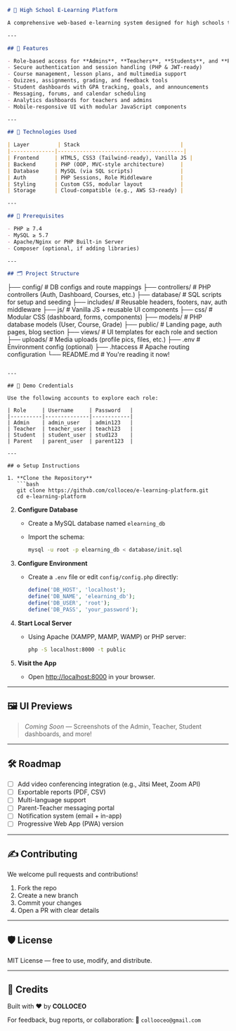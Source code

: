 ```markdown
# 🏫 High School E-Learning Platform

A comprehensive web-based e-learning system designed for high schools to manage courses, assessments, communication, and student progress using modern tools and responsive design.

---

## 📌 Features

- Role-based access for **Admins**, **Teachers**, **Students**, and **Parents**
- Secure authentication and session handling (PHP & JWT-ready)
- Course management, lesson plans, and multimedia support
- Quizzes, assignments, grading, and feedback tools
- Student dashboards with GPA tracking, goals, and announcements
- Messaging, forums, and calendar scheduling
- Analytics dashboards for teachers and admins
- Mobile-responsive UI with modular JavaScript components

---

## 🚀 Technologies Used

| Layer         | Stack                                |
|--------------|----------------------------------------|
| Frontend     | HTML5, CSS3 (Tailwind-ready), Vanilla JS |
| Backend      | PHP (OOP, MVC-style architecture)     |
| Database     | MySQL (via SQL scripts)               |
| Auth         | PHP Sessions, Role Middleware         |
| Styling      | Custom CSS, modular layout            |
| Storage      | Cloud-compatible (e.g., AWS S3-ready) |

---

## 🧰 Prerequisites

- PHP ≥ 7.4
- MySQL ≥ 5.7
- Apache/Nginx or PHP Built-in Server
- Composer (optional, if adding libraries)

---

## 🗂️ Project Structure

```

├── config/           # DB configs and route mappings
├── controllers/      # PHP controllers (Auth, Dashboard, Courses, etc.)
├── database/         # SQL scripts for setup and seeding
├── includes/         # Reusable headers, footers, nav, auth middleware
├── js/               # Vanilla JS + reusable UI components
├── css/              # Modular CSS (dashboard, forms, components)
├── models/           # PHP database models (User, Course, Grade)
├── public/           # Landing page, auth pages, blog section
├── views/            # UI templates for each role and section
├── uploads/          # Media uploads (profile pics, files, etc.)
├── .env              # Environment config (optional)
├── .htaccess         # Apache routing configuration
└── README.md         # You're reading it now!

````

---

## 🔐 Demo Credentials

Use the following accounts to explore each role:

| Role     | Username     | Password   |
|----------|--------------|------------|
| Admin    | admin_user   | admin123   |
| Teacher  | teacher_user | teach123   |
| Student  | student_user | stud123    |
| Parent   | parent_user  | parent123  |

---

## ⚙️ Setup Instructions

1. **Clone the Repository**
   ```bash
   git clone https://github.com/colloceo/e-learning-platform.git
   cd e-learning-platform
````

2. **Configure Database**

   * Create a MySQL database named `elearning_db`
   * Import the schema:

     ```bash
     mysql -u root -p elearning_db < database/init.sql
     ```

3. **Configure Environment**

   * Create a `.env` file or edit `config/config.php` directly:

     ```php
     define('DB_HOST', 'localhost');
     define('DB_NAME', 'elearning_db');
     define('DB_USER', 'root');
     define('DB_PASS', 'your_password');
     ```

4. **Start Local Server**

   * Using Apache (XAMPP, MAMP, WAMP) or PHP server:

     ```bash
     php -S localhost:8000 -t public
     ```

5. **Visit the App**

   * Open [http://localhost:8000](http://localhost:8000) in your browser.

---

## 🖼️ UI Previews

> *Coming Soon* — Screenshots of the Admin, Teacher, Student dashboards, and more!

---

## 🛠️ Roadmap

* [ ] Add video conferencing integration (e.g., Jitsi Meet, Zoom API)
* [ ] Exportable reports (PDF, CSV)
* [ ] Multi-language support
* [ ] Parent-Teacher messaging portal
* [ ] Notification system (email + in-app)
* [ ] Progressive Web App (PWA) version

---

## ✍️ Contributing

We welcome pull requests and contributions!

1. Fork the repo
2. Create a new branch
3. Commit your changes
4. Open a PR with clear details

---

## 🛡️ License

MIT License — free to use, modify, and distribute.

---

## 📣 Credits

Built with ❤️ by **COLLOCEO**

For feedback, bug reports, or collaboration:
📧 `collooceo@gmail.com`

```
```
